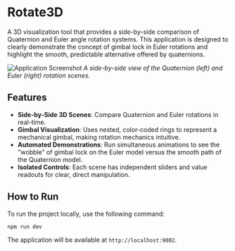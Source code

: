 # Rotate3D

A 3D visualization tool that provides a side-by-side comparison of Quaternion and Euler angle rotation systems. This application is designed to clearly demonstrate the concept of gimbal lock in Euler rotations and highlight the smooth, predictable alternative offered by quaternions.

![Application Screenshot](https://placehold.co/800x600.png)
*A side-by-side view of the Quaternion (left) and Euler (right) rotation scenes.*

## Features

- **Side-by-Side 3D Scenes**: Compare Quaternion and Euler rotations in real-time.
- **Gimbal Visualization**: Uses nested, color-coded rings to represent a mechanical gimbal, making rotation mechanics intuitive.
- **Automated Demonstrations**: Run simultaneous animations to see the "wobble" of gimbal lock on the Euler model versus the smooth path of the Quaternion model.
- **Isolated Controls**: Each scene has independent sliders and value readouts for clear, direct manipulation.

## How to Run

To run the project locally, use the following command:

```bash
npm run dev
```

The application will be available at `http://localhost:9002`.
